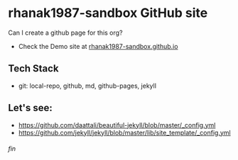 # rhanak1987-sandbox GitHub site
Can I create a github page for this org?
* Check the Demo site at [rhanak1987-sandbox.github.io](https://rhanak1987-sandbox.github.io/index.html)

## Tech Stack
 * git: local-repo, github, md, github-pages, jekyll

## Let's see:
* https://github.com/daattali/beautiful-jekyll/blob/master/_config.yml
* https://github.com/jekyll/jekyll/blob/master/lib/site_template/_config.yml

###### fin
